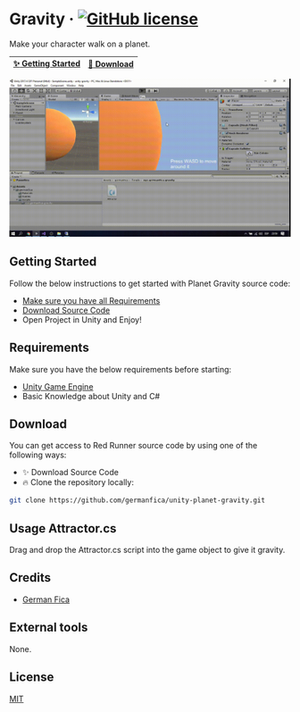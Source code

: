 # Gravity &middot; [![GitHub license](https://img.shields.io/badge/license-MIT-blue.svg)](https://github.com/germanfica/unity-planet-gravity/blob/master/LICENSE)
Make your character walk on a planet.

| [:sparkles: Getting Started](#getting-started) | [:rocket: Download](#download) |
| --------------- | -------- |

<p align="center">
  <img src="https://github.com/germanfica/unity-planet-gravity/blob/master/Assets/unity-planet-gravity/Images/demo.gif" />
</p>

## Getting Started
Follow the below instructions to get started with Planet Gravity source code:
- [Make sure you have all Requirements](#requirements)
- [Download Source Code](#download)
- Open Project in Unity and Enjoy!

## Requirements
Make sure you have the below requirements before starting:
- [Unity Game Engine](https://unity3d.com/)
- Basic Knowledge about Unity and C#

## Download
You can get access to Red Runner source code by using one of the following ways:
- :sparkles: Download Source Code
- :fire: Clone the repository locally:
```bash
git clone https://github.com/germanfica/unity-planet-gravity.git
```

## Usage Attractor.cs
Drag and drop the Attractor.cs script into the game object to give it gravity.

## Credits
- [German Fica](https://www.instagram.com/germanfica/)

## External tools
None.

## License
[MIT](https://opensource.org/licenses/MIT)
